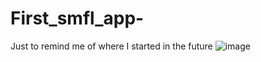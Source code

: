 # First_smfl_app-
Just to remind me of where I started in the future 
![image](https://user-images.githubusercontent.com/88559642/157775706-4d65a8d0-8070-45ee-a8a2-146683b6ef28.png)
